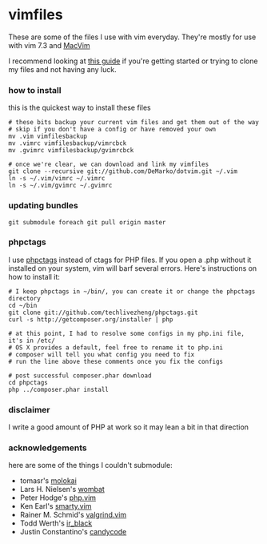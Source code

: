 vimfiles
========
These are some of the files I use with vim everyday. They're mostly for use with vim 7.3 and [MacVim][]

I recommend looking at [this guide](http://vimcasts.org/episodes/synchronizing-plugins-with-git-submodules-and-pathogen/) if you're getting started or trying to clone my files and not having any luck.

### how to install ###
this is the quickest way to install these files
    
    # these bits backup your current vim files and get them out of the way
    # skip if you don't have a config or have removed your own
    mv .vim vimfilesbackup
    mv .vimrc vimfilesbackup/vimrcbck
    mv .gvimrc vimfilesbackup/gvimrcbck

    # once we're clear, we can download and link my vimfiles
    git clone --recursive git://github.com/DeMarko/dotvim.git ~/.vim
    ln -s ~/.vim/vimrc ~/.vimrc
    ln -s ~/.vim/gvimrc ~/.gvimrc

### updating bundles ###

    git submodule foreach git pull origin master

### phpctags ###
I use [phpctags](https://github.com/techlivezheng/phpctags) instead of ctags for PHP files. If you open a .php without it installed on your system, vim will barf several errors. Here's instructions on how to install it:

    # I keep phpctags in ~/bin/, you can create it or change the phpctags directory
    cd ~/bin
    git clone git://github.com/techlivezheng/phpctags.git
    curl -s http://getcomposer.org/installer | php
    
    # at this point, I had to resolve some configs in my php.ini file, it's in /etc/
    # OS X provides a default, feel free to rename it to php.ini
    # composer will tell you what config you need to fix
    # run the line above these comments once you fix the configs

    # post successful composer.phar download
    cd phpctags
    php ../composer.phar install

### disclaimer ###
I write a good amount of PHP at work so it may lean a bit in that direction

### acknowledgements ###
here are some of the things I couldn't submodule:

+  tomasr's [molokai][] 
+  Lars H. Nielsen's [wombat][]
+  Peter Hodge's [php.vim][]
+  Ken Earl's [smarty.vim][]
+  Rainer M. Schmid's [valgrind.vim][]
+  Todd Werth's [ir_black][]
+  Justin Constantino's [candycode][]

[MacVim]: http://code.google.com/p/macvim/ "MacVim.app"
[molokai]: http://winterdom.com/2008/08/molokaiforvim "Molokai Colorscheme"
[wombat]: http://dengmao.wordpress.com/2007/01/22/vim-color-scheme-wombat/ "Wombat Colorscheme"
[php.vim]: http://www.vim.org/scripts/script.php?script_id=1571 "PHP Syntax"
[smarty.vim]: http://www.vim.org/scripts/script.php?script_id=1798 "Smarty Syntax"
[valgrind.vim]: http://www.vim.org/scripts/script.php?script_id=607 "Valgrind navigator"
[candycode]: http://www.vim.org/scripts/script.php?script_id=1635
[ir_black]: http://blog.infinitered.com/entries/show/8
